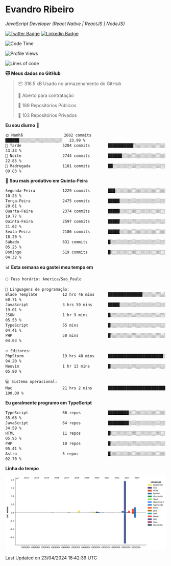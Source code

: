 # Evandro **Ribeiro**

*JavaScript Developer (React Native | ReactJS | NodeJS)*

[![Twitter Badge](https://img.shields.io/badge/-@ribeiroevandro-201B2D?style=flat-square&labelColor=201B2D&logo=twitter&logoColor=white&link=https://twitter.com/ribeiroevandro)](https://twitter.com/ribeiroevandro) 
[![Linkedin Badge](https://img.shields.io/badge/-Evandro%20Ribeiro-201B2D?style=flat-square&logo=Linkedin&logoColor=white&link=https://www.linkedin.com/in/ribeiroevandro)](https://www.linkedin.com/in/ribeiroevandro) 


<!--START_SECTION:waka-->
![Code Time](http://img.shields.io/badge/Code%20Time-3%2C829%20hrs%2022%20mins-blue)

![Profile Views](http://img.shields.io/badge/Visualizac%C3%B5es%20do%20perfil-0-blue)

![Lines of code](https://img.shields.io/badge/Desde%20o%20Hello%20World%20eu%20escrevi-30.2%20million%20linhas%20de%20c%C3%B3digo-blue)

**🐱 Meus dados no GitHub** 

> 📦 316.5 kB Usado no armazenamento do GitHub 
 > 
> 💼 Aberto para contratação
 > 
> 📜 189 Repositórios Públicos 
 > 
> 🔑 103 Repositórios Privados 
 > 
**Eu sou diurno 🐤** 

```text
🌞 Manhã                  2882 commits        ██████░░░░░░░░░░░░░░░░░░░   23.99 % 
🌆 Tarde                  5204 commits        ███████████░░░░░░░░░░░░░░   43.33 % 
🌃 Noite                  2744 commits        ██████░░░░░░░░░░░░░░░░░░░   22.85 % 
🌙 Madrugada              1181 commits        ██░░░░░░░░░░░░░░░░░░░░░░░   09.83 % 
```
📅 **Sou mais produtivo em Quinta-Feira** 

```text
Segunda-Feira            1229 commits        ███░░░░░░░░░░░░░░░░░░░░░░   10.23 % 
Terça-Feira              2475 commits        █████░░░░░░░░░░░░░░░░░░░░   20.61 % 
Quarta-Feira             2374 commits        █████░░░░░░░░░░░░░░░░░░░░   19.77 % 
Quinta-Feira             2597 commits        █████░░░░░░░░░░░░░░░░░░░░   21.62 % 
Sexta-Feira              2186 commits        █████░░░░░░░░░░░░░░░░░░░░   18.20 % 
Sábado                   631 commits         █░░░░░░░░░░░░░░░░░░░░░░░░   05.25 % 
Domingo                  519 commits         █░░░░░░░░░░░░░░░░░░░░░░░░   04.32 % 
```


📊 **Esta semana eu gastei meu tempo em** 

```text
🕑︎ Fuso horário: America/Sao_Paulo

💬 Linguagens de programação: 
Blade Template           12 hrs 46 mins      ███████████████░░░░░░░░░░   60.71 % 
JavaScript               3 hrs 59 mins       █████░░░░░░░░░░░░░░░░░░░░   19.01 % 
JSON                     1 hr 9 mins         █░░░░░░░░░░░░░░░░░░░░░░░░   05.53 % 
TypeScript               55 mins             █░░░░░░░░░░░░░░░░░░░░░░░░   04.41 % 
PHP                      50 mins             █░░░░░░░░░░░░░░░░░░░░░░░░   04.03 % 

🔥 Editores: 
PhpStorm                 19 hrs 48 mins      ████████████████████████░   94.20 % 
Neovim                   1 hr 13 mins        █░░░░░░░░░░░░░░░░░░░░░░░░   05.80 % 

💻 Sistema operacional: 
Mac                      21 hrs 2 mins       █████████████████████████   100.00 % 
```

**Eu geralmente programo em TypeScript** 

```text
TypeScript               66 repos            █████████░░░░░░░░░░░░░░░░   35.68 % 
JavaScript               64 repos            █████████░░░░░░░░░░░░░░░░   34.59 % 
HTML                     11 repos            █░░░░░░░░░░░░░░░░░░░░░░░░   05.95 % 
PHP                      10 repos            █░░░░░░░░░░░░░░░░░░░░░░░░   05.41 % 
Astro                    5 repos             █░░░░░░░░░░░░░░░░░░░░░░░░   02.70 % 
```



**Linha do tempo**

![Lines of Code chart](https://raw.githubusercontent.com/ribeiroevandro/ribeiroevandro/main/assets/bar_graph.png)


 Last Updated on 23/04/2024 18:42:39 UTC
<!--END_SECTION:waka-->
